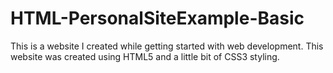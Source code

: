 # HTML-PersonalSiteExample-Basic

This is a website I created while getting started with web development.
This website was created using HTML5 and a little bit of CSS3 styling.
